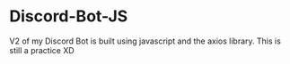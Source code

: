 # Discord-Bot-JS
V2 of my Discord Bot is built using javascript and the axios library. This is still a practice XD
